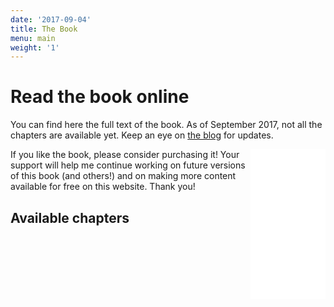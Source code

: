 ```yaml
---
date: '2017-09-04'
title: The Book
menu: main
weight: '1'
---
```


# Read the book online

You can find here the full text of the book. As of September 2017, not
all the chapters are available yet. Keep an eye on [the blog](/post)
for updates.

<div class="db ba bg-lightest-blue pa2 pb2 mb3 w-100 fl">
<iframe style="width:120px;height:240px;float:right;overflow:auto;" marginwidth="0" marginheight="0" scrolling="no" frameborder="0" src="//ws-na.amazon-adsystem.com/widgets/q?ServiceVersion=20070822&OneJS=1&Operation=GetAdHtml&MarketPlace=US&source=ac&ref=qf_sp_asin_til&ad_type=product_link&tracking_id=zzamboni-20&marketplace=amazon&region=US&placement=B07562BSWG&asins=B07562BSWG&linkId=8d7eb3010d7a790fe0dd80c1f44fbea0&show_border=true&link_opens_in_new_window=true&price_color=333333&title_color=0066c0&bg_color=ffffff">
</iframe>
If you like the book, please consider purchasing it! Your
support will help me continue working on future versions of this book
(and others!) and on making more content available for free on this
website. Thank you!
</div>

## Available chapters
